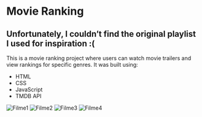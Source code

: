 # Movie Ranking

## Unfortunately, I couldn’t find the original playlist I used for inspiration :(

This is a movie ranking project where users can watch movie trailers and view rankings for specific genres. It was built using:

- HTML
- CSS
- JavaScript
- TMDB API

![Filme1](https://github.com/user-attachments/assets/c22e5ce3-392f-42cb-b09a-a7bb04e5bdad)
![Filme2](https://github.com/user-attachments/assets/36004760-f707-4000-ab23-747e8677253e)
![Filme3](https://github.com/user-attachments/assets/70c254d0-15c0-46f5-8f51-3f94e8fbc23f)
![Filme4](https://github.com/user-attachments/assets/0669127d-8f56-4350-ba5c-273393f34b89)
